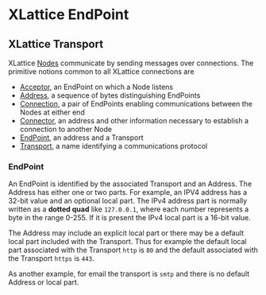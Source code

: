 <h1 class="libTop">XLattice EndPoint</h1>

## XLattice Transport

XLattice
[Nodes](https://jddixon.github.io/xlattice/node.html)
communicate by sending messages over connections.  The primitive
notions common to all XLattice connections are

* [Acceptor](https://jddixon.github.com/xlattice/acceptor.html),
  an EndPoint on which a Node listens
* [Address](https://jddixon.github.com/xlattice/address.html),
  a sequence of bytes distinguishing EndPoints
* [Connection](https://jddixon.github.com/xlattice/connection.html),
  a pair of EndPoints enabling communications between the Nodes at either end
* [Connector](https://jddixon.github.com/xlattice/connector.html),
  an address and other information necessary to establish
  a connection to another Node
* [EndPoint](https://jddixon.github.com/xlattice/endPoint.html),
  an address and a Transport
* [Transport](https://jddixon.github.com/xlattice/transport.html),
  a name identifying a communications protocol

### EndPoint

An EndPoint is identified by the associated Transport and an Address.
The Address has either one or two parts.  For example, an IPV4 address
has a 32-bit value and an optional local part.  The IPv4 address part
is normally written as a **dotted quad** like `127.0.0.1`, where each
number represents a byte in the range 0-255.  If it is present the 
IPv4 local part is a 16-bit value.

The Address may include an explicit local part or there may be a
default local part included with the Transport.  Thus for example
the default local part associated with the Transport `http` is `80` 
and the default associated with the Transport `https` is `443`.

As another example, for email the transport is `smtp` and there is
no default Address or local part.

